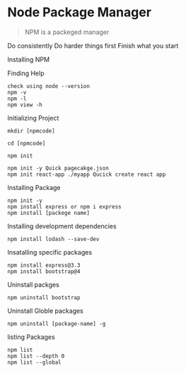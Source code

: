 # Node Package Manager
> NPM is a packeged manager

Do consistently 
Do harder things first
Finish what you start



Installing NPM

Finding Help

	check using node --version
	npm -v
	npm -l
	npm view -h
	
Initializing Project
	
	mkdir [npmcode]
	
	cd [npmcode]
	
	npm init  

	npm init -y Quick pagecakge.json
	npm init react-app ./myapp Qucick create react app

Installing Package
	
	npm init -y
	npm install express or npm i express
	npm install [packege name]

Installing development dependencies
	
	npm install lodash --save-dev

Insatalling specific packages
	
	npm install express@3.3
	npm install bootstrap@4

Uninstall packges
	
	npm uninstall bootstrap

Uninstall Globle packages

	npm uninstall [package-name] -g

listing Packages
	
	npm list
	npm list --depth 0
	npm list --global 









